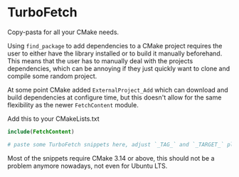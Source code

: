 # TurboFetch

Copy-pasta for all your CMake needs.

Using `find_package` to add dependencies to a CMake project requires the user to either have the library installed or to build it manually beforehand. This means that the user has to manually deal with the projects dependencies, which can be annoying if they just quickly want to clone and compile some random project.

At some point CMake added `ExternalProject_Add` which can download and build dependencies at configure time, but this doesn't allow for the same flexibility as the newer `FetchContent` module.

Add this to your CMakeLists.txt

```cmake
include(FetchContent)

# paste some TurboFetch snippets here, adjust `_TAG_` and `_TARGET_` placeholders
```

Most of the snippets require CMake 3.14 or above, this should not be a problem anymore nowadays, not even for Ubuntu LTS.
